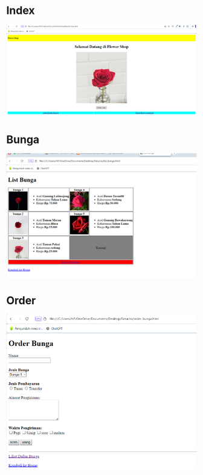 
# Index
![Index](asett/index.png)

# Bunga


![Daftar bunga](asett/daftar_bunga.png)

# Order

![order](asett/order.png)